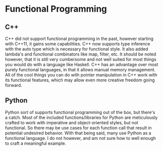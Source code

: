 # Functional Programming

## C++
C++ did not support functional programming in the past, however starting with C++11, it gains some capabilities. C++ now supports type inference with the auto type which is necessary for functional style. It also added lambda's and functional combinators like map, filter, etc. It should be noted however, that it is still very cumbersome and not well suited for most things you would do with a language like Haskell.
C++ has an advantage over most purely functional languages, in that it allows manual memory management. All of the cool things you can do with pointer manipulation in C++ work with its functional features, which may allow even more creative freedom going forward.

## Python
Python sort of supports functional programming out of the box, but there's a catch. Most of the included functions/libraries for Python are meticulously crafted to work with imperative and object-oriented styles, but not functional. So there may be use cases for each function call that result in potential undesired behavior. With that being said, many use Python as a functional language. I do not however, and am not sure how to well enough to craft a meaningful example.

